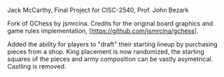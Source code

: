 Jack McCarthy, Final Project for CISC-2540, Prof. John Bezark

Fork of GChess by jsmrcina. Credits for the original board graphics and game rules implementation, [https://github.com/jsmrcina/gchess].

Added the ability for players to "draft" their starting lineup by purchasing pieces from a shop. King placement is now randomized, the starting squares of the pieces and army composition can be vastly asymetrical. Castling is removed.
